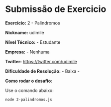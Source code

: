 # Submissão de Exercicio

**Exercicio:** 2 - Palindromos

**Nickname:** udimile

**Nível Técnico:** - Estudante

**Empresa:** - Nenhuma

**Twitter:** https://twitter.com/udimile

**Dificuldade de Resolução:** - Baixa -

**Como rodar o desafio**:

Use o comando abaixo:

```bash
node 2-palindromos.js
```
